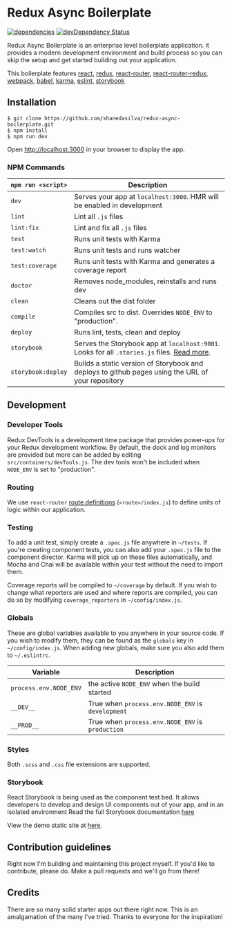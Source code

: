 # Redux Async Boilerplate

[![dependencies](https://david-dm.org/shanedasilva/redux-async-boilerplate.svg)](https://david-dm.org/shanedasilva/redux-async-boilerplate)
[![devDependency Status](https://david-dm.org/shanedasilva/redux-async-boilerplate/dev-status.svg)](https://david-dm.org/shanedasilva/redux-async-boilerplate#info=devDependencies)

Redux Async Boilerplate is an enterprise level boilerplate application. it provides a modern development environment and build process so you can skip the setup and get started building out your application.


This boilerplate features [react](https://github.com/facebook/react), [redux](https://github.com/rackt/redux), [react-router](https://github.com/rackt/react-router), [react-router-redux](https://github.com/rackt/react-router-redux), [webpack](https://github.com/webpack/webpack), [babel](https://github.com/babel/babel), [karma](https://github.com/karma-runner/karma), [eslint](http://eslint.org), [storybook](https://github.com/kadirahq/react-storybook)

## Installation


    $ git clone https://github.com/shanedasilva/redux-async-boilerplate.git
    $ npm install
    $ npm run dev

Open [http://localhost:3000](http://localhost:3000) in your browser to display the app.


### NPM Commands
|`npm run <script>`|Description|
|------------------|-----------|
|`dev`|Serves your app at `localhost:3000`. HMR will be enabled in development|
|`lint`|Lint all `.js` files|
|`lint:fix`|Lint and fix all `.js` files|
|`test`|Runs unit tests with Karma|
|`test:watch`|Runs unit tests and runs watcher|
|`test:coverage`|Runs unit tests with Karma and generates a coverage report|
|`doctor`|Removes node_modules, reinstalls and runs dev|
|`clean`|Cleans out the dist folder|
|`compile`|Compiles src to dist. Overrides `NODE_ENV` to "production".|
|`deploy`|Runs lint, tests, clean and deploy|
|`storybook`|Serves the Storybook app at `localhost:9001`. Looks for all `.stories.js` files. [Read more](https://github.com/kadirahq/react-storybook).|
|`storybook:deploy`|Builds a static version of Storybook and deploys to github pages using the URL of your repository|

## Development

### Developer Tools

Redux DevTools is a development time package that provides power-ups for your Redux development workflow. By default, the dock and log monitors are provided but more can be added by editing `src/containers/devTools.js`. The dev tools won't be included when `NODE_ENV` is set to "production".

### Routing

We use `react-router` [route definitions](https://github.com/reactjs/react-router/blob/master/docs/API.md#plainroute) (`<route>/index.js`) to define units of logic within our application.

### Testing

To add a unit test, simply create a `.spec.js` file anywhere in `~/tests`. If you're creating component tests, you can also add your `.spec.js` file to the component director. Karma will pick up on these files automatically, and Mocha and Chai will be available within your test without the need to import them.

Coverage reports will be compiled to `~/coverage` by default. If you wish to change what reporters are used and where reports are compiled, you can do so by modifying `coverage_reporters` in `~/config/index.js`.

### Globals

These are global variables available to you anywhere in your source code. If you wish to modify them, they can be found as the `globals` key in `~/config/index.js`. When adding new globals, make sure you also add them to `~/.eslintrc`.

|Variable|Description|
|---|---|
|`process.env.NODE_ENV`|the active `NODE_ENV` when the build started|
|`__DEV__`|True when `process.env.NODE_ENV` is `development`|
|`__PROD__`|True when `process.env.NODE_ENV` is `production`|


### Styles

Both `.scss` and `.css` file extensions are supported.

### Storybook
React Storybook is being used as the component test bed. It allows developers to develop and design UI components out of your app, and in an isolated environment Read the full Storybook documentation [here](https://github.com/kadirahq/react-storybook)

View the demo static site at [here](https://shanedasilva.github.io/redux-async-boilerplate).

## Contribution guidelines
Right now I'm building and maintaining this project myself. If you'd like to contribute, please do. Make a pull requests and we'll go from there!

## Credits
There are so many solid starter apps out there right now. This is an amalgamation of the many I've tried. Thanks to everyone for the inspiration!
